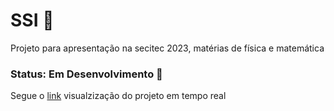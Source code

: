 # SSI 🥇

Projeto para apresentação na secitec 2023, matérias de física e matemática
### Status: Em Desenvolvimento 🥇
Segue o [link](https://lauanda1327.github.io/SSI/) visualzização do projeto em tempo real
